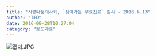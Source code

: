 ```yaml
---
title: "사랑나눔의사회, `찾아가는 무료진료` 실시 - 2016.6.13"
author: "TED"
date: 2016-09-28T10:27:04
category: "보도자료"
---
```


![캡처.JPG](/files/attach/images/1661/318/033/9aeb8c7a7449fa021a99f6f9fdf14ce0.JPG)

